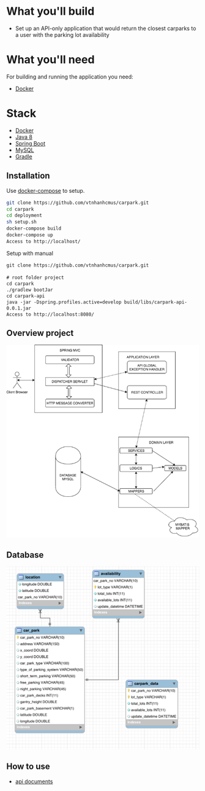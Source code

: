 # What you'll build
- Set up an API-only application that would return the closest carparks to a user with the parking lot availability

# What you'll need
For building and running the application you need:

- [Docker](https://docs.docker.com/docker-for-mac/install)

# Stack
- [Docker](https://docs.docker.com/docker-for-mac/install)
- [Java 8](https://www.oracle.com/technetwork/java/javase/downloads/jdk8-downloads-2133151.html)
- [Spring Boot](https://docs.spring.io/spring-boot/docs/current/reference/htmlsingle/)
- [MySQL](https://www.mysql.com/downloads/)
- [Gradle](https://gradle.org/install/)

## Installation

Use [docker-compose](https://docs.docker.com/compose/) to setup.

```bash
git clone https://github.com/vtnhanhcmus/carpark.git
cd carpark
cd deployment
sh setup.sh
docker-compose build
docker-compose up
Access to http://localhost/
```
Setup with manual
```shell script
git clone https://github.com/vtnhanhcmus/carpark.git

# root folder project
cd carpark
./gradlew bootJar
cd carpark-api
java -jar -Dspring.profiles.active=develop build/libs/carpark-api-0.0.1.jar
Access to http://localhost:8080/
```

## Overview project
![structure](images/structure.png)

## Database 
![structure](images/database.png)

## How to use 
* [api documents](carpark-api/APIDOCUMENT.md)